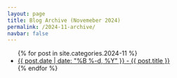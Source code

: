 ```yaml
---
layout: page
title: Blog Archive (Novemeber 2024)
permalink: /2024-11-archive/
navbar: false
---
```


<ul>
  {% for post in site.categories.2024-11 %}
    <li><a href="{{ post.url }}">{{ post.date | date: "%B %-d, %Y" }} - {{ post.title }}</a></li>
  {% endfor %}
</ul>